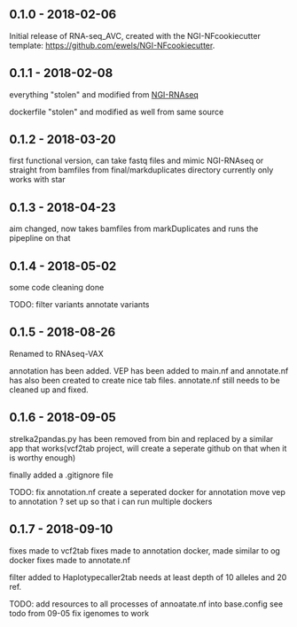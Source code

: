 
## 0.1.0 - 2018-02-06
Initial release of RNA-seq_AVC, created with the NGI-NFcookiecutter template: https://github.com/ewels/NGI-NFcookiecutter.
## 0.1.1 - 2018-02-08
everything "stolen" and modified from [NGI-RNAseq](https://github.com/SciLifeLab/NGI-RNAseq)

dockerfile "stolen" and modified as well from same source

## 0.1.2 - 2018-03-20

first functional version, can take fastq files and mimic NGI-RNAseq or straight from bamfiles from final/markduplicates directory 
currently only works with star


## 0.1.3 - 2018-04-23

aim changed, now takes bamfiles from markDuplicates and runs the pipepline on that

## 0.1.4 - 2018-05-02

some code cleaning done

TODO:
	filter variants
	annotate variants 

## 0.1.5 - 2018-08-26

Renamed to RNAseq-VAX

annotation has been added. VEP has been added to main.nf and annotate.nf has also been created to create nice tab files. annotate.nf still needs to be cleaned up and fixed.

## 0.1.6 - 2018-09-05

strelka2pandas.py has been removed from bin and replaced by a similar app that works(vcf2tab project, will create a seperate github on that when it is worthy enough)

finally added a .gitignore file 

TODO: 
    fix annotation.nf
    create a seperated docker for annotation
    move vep to annotation ?
    set up so that i can run multiple dockers


## 0.1.7 - 2018-09-10

fixes made to vcf2tab
fixes made to annotation docker, made similar to og docker
fixes made to annotate.nf

filter added to Haplotypecaller2tab 
    needs at least depth of 10 alleles and 20 ref.


TODO:
    add resources to all processes of annoatate.nf into base.config
    see todo from 09-05
    fix igenomes to work
    


